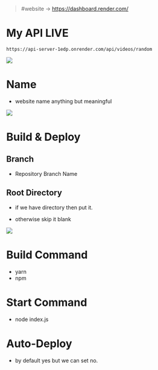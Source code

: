 > #website -> https://dashboard.render.com/

# My API LIVE

```url
https://api-server-1edp.onrender.com/api/videos/random
```

![](https://i.imgur.com/ytBIGG3.png)




# Name 
- website name anything but meaningful 

![](https://i.imgur.com/dEbOUyj.png)


# Build & Deploy


## Branch 
- Repository Branch Name


## Root Directory 

- if we have directory then put it.

- otherwise skip it blank

![](https://i.imgur.com/nbDoYSS.png)


# Build Command
- yarn 
- npm

# Start Command
- node index.js

# Auto-Deploy
- by default yes but we can set no.
